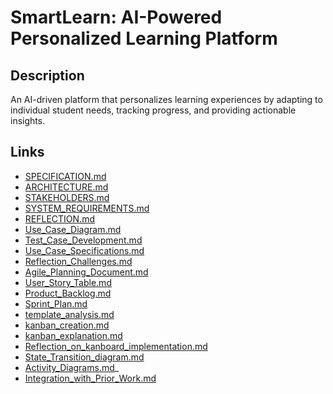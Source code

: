 # SmartLearn: AI-Powered Personalized Learning Platform

## Description
An AI-driven platform that personalizes learning experiences by adapting to individual student needs, tracking progress, and providing actionable insights.

## Links
- [SPECIFICATION.md](./SPECIFICATION.md)
- [ARCHITECTURE.md](./ARCHITECTURE.md)
- [STAKEHOLDERS.md](STAKEHOLDERS.md)
- [SYSTEM_REQUIREMENTS.md](SYSTEM_REQUIREMENTS.md)
- [REFLECTION.md](REFLECTION.md)
- [Use_Case_Diagram.md](Use_Case_Diagram.md)
- [Test_Case_Development.md](Test_Case_Development.md)
- [Use_Case_Specifications.md](Use_Case_Specifications.md)
- [Reflection_Challenges.md](Reflection_Challenges.md)
- [Agile_Planning_Document.md](Agile_Planning_Document.md)
- [User_Story_Table.md](User_Story_Table.md)
- [Product_Backlog.md](Product_Backlog.md)
- [Sprint_Plan.md](Sprint_Plan.md)
- [template_analysis.md](template_analysis.md)
- [kanban_creation.md](kanban_creation.md)
- [kanban_explanation.md](kanban_explanation.md)
- [Reflection_on_kanboard_implementation.md](Reflection_on_kanboard_implementation.md)
- [State_Transition_diagram.md](State_Transition_diagram.md)
- [Activity_Diagrams.md](Activity_Diagrams.md)_
- [Integration_with_Prior_Work.md](Integration_with_Prior_Work.md)
